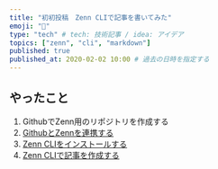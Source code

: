```yaml
---
title: "初初投稿　Zenn CLIで記事を書いてみた"
emoji: "🌟"
type: "tech" # tech: 技術記事 / idea: アイデア
topics: ["zenn", "cli", "markdown"]
published: true
published_at: 2020-02-02 10:00 # 過去の日時を指定する
---
```

## やったこと
1. GithubでZenn用のリポジトリを作成する
2. [GithubとZennを連携する](https://zenn.dev/zenn/articles/connect-to-github)
3.  [Zenn CLIをインストールする](https://zenn.dev/zenn/articles/install-zenn-cli)
4.  [Zenn CLIで記事を作成する](https://zenn.dev/zenn/articles/zenn-cli-guide)

